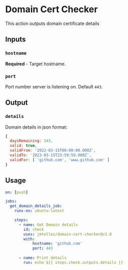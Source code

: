 # Domain Cert Checker

This action outputs domain certificate details

## Inputs

### `hostname`

**Required** - Target hostname.

### `port`

Port number server is listening on. Default `443`.


## Output

### `details`

Domain details in json format:

```js
{
  daysRemaining: 143,
  valid: true,
  validFrom: '2022-03-15T00:00:00.000Z',
  validTo: '2023-03-15T23:59:59.000Z',
  validFor: [ 'github.com', 'www.github.com' ]
}
```

## Usage

```yaml
on: [push]

jobs:
  get_domain_details_job:
    runs-on: ubuntu-latest

    steps:
      - name: Get Domain details
        id: check
        uses: jmtellez/domain-cert-checker@v1.0
        with:
            hostname: 'github.com'
            port: 443
 
      - name: Print details
        run: echo ${{ steps.check.outputs.details }}
```